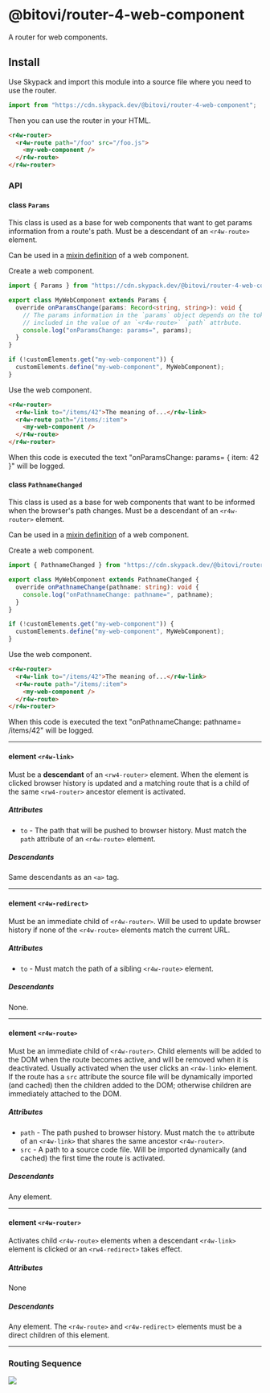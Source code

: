 # @bitovi/router-4-web-component

A router for web components.

## Install

Use Skypack and import this module into a source file where you need to use the router.

```ts
import from "https://cdn.skypack.dev/@bitovi/router-4-web-component";
```

Then you can use the router in your HTML.

```html
<r4w-router>
  <r4w-route path="/foo" src="/foo.js">
    <my-web-component />
  </r4w-route>
</r4w-router>
```

### API

#### class `Params`

This class is used as a base for web components that want to get params
information from a route's path. Must be a descendant of an `<r4w-route>`
element.

Can be used in a [mixin
definition](https://justinfagnani.com/2015/12/21/real-mixins-with-javascript-classes/)
of a web component.

Create a web component.

```ts
import { Params } from "https://cdn.skypack.dev/@bitovi/router-4-web-component";

export class MyWebComponent extends Params {
  override onParamsChange(params: Record<string, string>): void {
    // The params information in the `params` object depends on the tokens
    // included in the value of an `<r4w-route>` `path` attrbute.
    console.log("onParamsChange: params=", params);
  }
}

if (!customElements.get("my-web-component")) {
  customElements.define("my-web-component", MyWebComponent);
}
```

Use the web component.

```html
<r4w-router>
  <r4w-link to="/items/42">The meaning of...</r4w-link>
  <r4w-route path="/items/:item">
    <my-web-component />
  </r4w-route>
</r4w-router>
```

When this code is executed the text "onParamsChange: params= { item: 42 }" will
be logged.

#### class `PathnameChanged`

This class is used as a base for web components that want to be informed when
the browser's path changes. Must be a descendant of an `<r4w-router>` element.

Can be used in a [mixin
definition](https://justinfagnani.com/2015/12/21/real-mixins-with-javascript-classes/)
of a web component.

Create a web component.

```ts
import { PathnameChanged } from "https://cdn.skypack.dev/@bitovi/router-4-web-component";

export class MyWebComponent extends PathnameChanged {
  override onPathnameChange(pathname: string): void {
    console.log("onPathnameChange: pathname=", pathname);
  }
}

if (!customElements.get("my-web-component")) {
  customElements.define("my-web-component", MyWebComponent);
}
```

Use the web component.

```html
<r4w-router>
  <r4w-link to="/items/42">The meaning of...</r4w-link>
  <r4w-route path="/items/:item">
    <my-web-component />
  </r4w-route>
</r4w-router>
```

When this code is executed the text "onPathnameChange: pathname= /items/42" will
be logged.

---

#### element `<r4w-link>`

Must be a **descendant** of an `<rw4-router>` element. When the element is
clicked browser history is updated and a matching route that is a child of the
same `<rw4-router>` ancestor element is activated.

##### Attributes

- `to` - The path that will be pushed to browser history. Must match the `path`
  attribute of an `<r4w-route>` element.

##### Descendants

Same descendants as an `<a>` tag.

---

#### element `<r4w-redirect>`

Must be an immediate child of `<r4w-router>`. Will be used to update browser
history if none of the `<r4w-route>` elements match the current URL.

##### Attributes

- `to` - Must match the path of a sibling `<r4w-route>` element.

##### Descendants

None.

---

#### element `<r4w-route>`

Must be an immediate child of `<r4w-router>`. Child elements will be added to the DOM when
the route becomes active, and will be removed when it is deactivated. Usually
activated when the user clicks an `<r4w-link>` element. If the route has a `src`
attribute the source file will be dynamically imported (and cached) then the
children added to the DOM; otherwise children are immediately attached to the
DOM.

##### Attributes

- `path` - The path pushed to browser history. Must match the `to` attribute of
  an `<r4w-link>` that shares the same ancestor `<r4w-router>`.
- `src` - A path to a source code file. Will be imported dynamically (and
  cached) the first time the route is activated.

##### Descendants

Any element.

---

#### element `<r4w-router>`

Activates child `<r4w-route>` elements when a descendant `<r4w-link>` element
is clicked or an `<rw4-redirect>` takes effect.

##### Attributes

None

##### Descendants

Any element. The `<r4w-route>` and `<r4w-redirect>` elements must be a direct
children of this element.

---

### Routing Sequence

[![](https://mermaid.ink/img/pako:eNqFlM9v2jAUx_-VJ19GEdBCIxhWxak77FBt2tbLlEM859FYJDazHVaG-N_3HCeBQaVe0CP-2N_v-2EfmDQ5Ms4c_q5RS3xU4sWKKtUAW2G9kmortIdSb0A4eLDJn3Gp9GZ1CVhTe7Q9E_--Tf0PXTGydt5UDRTDsTTV1mjU_op1aHdRNUapDoQ2JGLCAtnm8ExrIEslNw6C94CEfMarVQRy5bbCywKyLr0x7kgui8fFXIiOAQfcibIWpHHNn4t3-Oc1NMsfHG1ovj2rPIPcoHv4ZeF2RVugagwI-NYAAa0DREuF0i-RWxsLvhC-hcAbOmQCn16Vn0SrpTHbIGb3IAtV5pd17pJpcm9CTpXzX4UvBjcBQJ2fJX3CKA2jn4LHwL0vFcVE6aldvmhyhT7NuPiWlxyF9GpHtY12euocinJkG7LQuVLsuabxyOIGLB1G0eEwyA6H74meS3ZUcN6bLsQOoTJ5XWK33tsK58TZ46BoTK0fZEE9uzmh7ZSOzzQtOhpp15_X170Rbw21V6H73F6McEoMQ73WSuMgZZc3JWW9_mkgu13X94rm63alHChNA4bw-OWpLWZnqw8uxpvDDxqA2HrMlUXp2-6fWtnqshGr0FZC5fTcHAKSMhKrMGWcQkpF1CUZT_WRUFF7832vJePe1jhi9Tano9rXifG1oDaPGD0CjB_YK-Oz5G4yn8_ul8vZcko_sxHbM55MpouP9_PFfJoskvndMjmO2F9DXvi02fyziYPC8R9HT7LA?type=png)](https://mermaid.live/edit#pako:eNqFlM9v2jAUx_-VJ19GEdBCIxhWxak77FBt2tbLlEM859FYJDazHVaG-N_3HCeBQaVe0CP-2N_v-2EfmDQ5Ms4c_q5RS3xU4sWKKtUAW2G9kmortIdSb0A4eLDJn3Gp9GZ1CVhTe7Q9E_--Tf0PXTGydt5UDRTDsTTV1mjU_op1aHdRNUapDoQ2JGLCAtnm8ExrIEslNw6C94CEfMarVQRy5bbCywKyLr0x7kgui8fFXIiOAQfcibIWpHHNn4t3-Oc1NMsfHG1ovj2rPIPcoHv4ZeF2RVugagwI-NYAAa0DREuF0i-RWxsLvhC-hcAbOmQCn16Vn0SrpTHbIGb3IAtV5pd17pJpcm9CTpXzX4UvBjcBQJ2fJX3CKA2jn4LHwL0vFcVE6aldvmhyhT7NuPiWlxyF9GpHtY12euocinJkG7LQuVLsuabxyOIGLB1G0eEwyA6H74meS3ZUcN6bLsQOoTJ5XWK33tsK58TZ46BoTK0fZEE9uzmh7ZSOzzQtOhpp15_X170Rbw21V6H73F6McEoMQ73WSuMgZZc3JWW9_mkgu13X94rm63alHChNA4bw-OWpLWZnqw8uxpvDDxqA2HrMlUXp2-6fWtnqshGr0FZC5fTcHAKSMhKrMGWcQkpF1CUZT_WRUFF7832vJePe1jhi9Tano9rXifG1oDaPGD0CjB_YK-Oz5G4yn8_ul8vZcko_sxHbM55MpouP9_PFfJoskvndMjmO2F9DXvi02fyziYPC8R9HT7LA)

